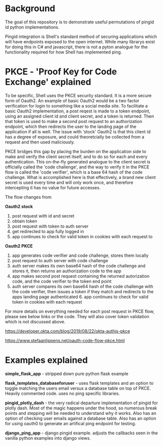 # Background 
The goal of this repository is to demonstrate useful permutations of pingid id python implementations.

Pingid integration is Shell's standard method of securing applications which will have endpoints exposed to the open internet. 
While many librarys exist for doing this in C# and javascript, there is not a pyton analogue for the functionality required for how Shell has implemented ping. 

# **PKCE - 'Proof Key for Code Exchange' explained**

To be specific, Shell uses the PKCE security standard. It is a more secure form of Oauth2. 
An example of basic Oauth2 would be a two factor verification for login to something like a social media site.
To facilitate a basic Oauth2 implementation, a post reqest is made to a token endpoint, using an assigned client id and client secret, and a token is returned. Then that token is used to make a second post request to an authorization endpoint, which then redirects the user to the landing page of the application if all is well. 
The issue with 'stock' Oauth2 is that this client id has a degree of exposure, and could theoretcially be collected from a request and then used maliciously.

PKCE bridges this gap by placing the burden on the application side to make and verify the client secret itself, and to do so for each and every authentication. This on-the-fly generated analogue to the client secret is officially called the 'code challenge', and the way to verify it in the PKCE flow is called the 'code verifier', which is a base 64 hash of the code challenge. What is accomplished here is that effectively, a brand new client secret is used every time and will only work once, and therefore intercepting it has no value for future accesses. 

The flow changes from 

**Oauth2 stock**

1. post request with id and secret
2. obtain token 
3. post request with token to auth server 
4. get redirected to app fully logged in 
5. app continues to check for valid token in cookies with each request to

**Oauth2 PKCE**

1. app generates code verifier and code challenge, stores them locally
2. post request to auth server with code challenge
3. auth server makes its own base64 hash of the code challenge and stores it, then returns an authorization code to the app
4. app makes second post request containing the returned autorization code, and the code verifier to the token end point
5. auth server compares its own base64 hash of the code challenge with the code verifier, then issues a token if they match and redirects to the apps landing page authenticated 6. app continues to check for valid token in cookies with each request

For more details on everything needed for each post request in PKCE flow, please see below links or the code. They will also cover token validation which is not discussed above. 

https://developer.okta.com/blog/2019/08/22/okta-authjs-pkce

https://www.stefaanlippens.net/oauth-code-flow-pkce.html

# **Examples explained**

**simple_flask_app** - stripped down pure python flask example

**flask_templates_databaseforuser** - uses flask templates and an option to toggle matching the users email versus a database table on top of PKCE. Heavily commented code. uses no ping specific libraries.

**pingid_plotly_dash** - the very radical departure implementation of pingid for plotly dash. Most of the magic happens under the hood, so numerous break points and stepping will be needed to understand why it works. Also has an option of checking user emails against a database table. Also has an option for using oauth0 to generate an artifical ping endpoint for testing. 

**django_ping_app** - django pingid example. adjusts the callbacks seen in the vanilla python examples into django views. 
